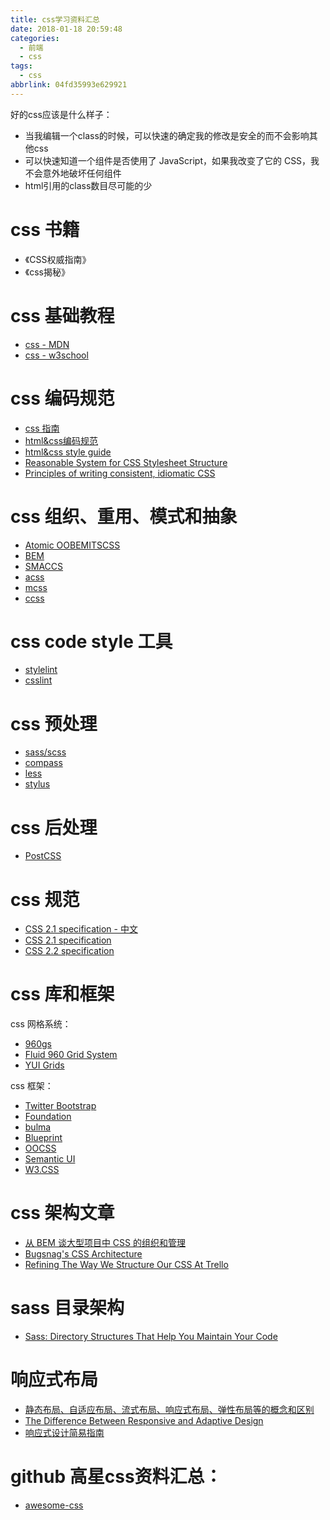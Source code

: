 ```yaml
---
title: css学习资料汇总
date: 2018-01-18 20:59:48
categories:
  - 前端
  - css
tags:
  - css
abbrlink: 04fd35993e629921
---
```


好的css应该是什么样子：
* 当我编辑一个class的时候，可以快速的确定我的修改是安全的而不会影响其他css
* 可以快速知道一个组件是否使用了 JavaScript，如果我改变了它的 CSS，我不会意外地破坏任何组件
* html引用的class数目尽可能的少

# css 书籍

* 《CSS权威指南》
* 《css揭秘》

# css 基础教程

* [css - MDN](https://developer.mozilla.org/zh-CN/docs/Web/CSS)
* [css - w3school](http://www.w3school.com.cn/css/index.asp)

# css 编码规范

* [css 指南](https://cssguidelin.es/)
* [html&css编码规范](http://codeguide.bootcss.com/)
* [html&css style guide](https://github.com/Aaaaaashu/Guide)
* [Reasonable System for CSS Stylesheet Structure](http://rscss.io/)
* [Principles of writing consistent, idiomatic CSS](https://github.com/necolas/idiomatic-css)

# css 组织、重用、模式和抽象

* [Atomic OOBEMITSCSS](https://www.sitepoint.com/atomic-oobemitscss/)
* [BEM](https://en.bem.info/)
* [SMACCS](https://smacss.com/)
* [acss](https://acss.io/)
* [mcss](http://operatino.github.io/MCSS/cn/)
* [ccss](http://sathify.github.io/CCSS/)

# css code style 工具

* [stylelint](https://stylelint.io/)
* [csslint](https://github.com/CSSLint/csslint)

# css 预处理

* [sass/scss](http://sass-lang.com/)
* [compass](http://compass-style.org/)
* [less](http://lesscss.org/)
* [stylus](http://stylus-lang.com/)

# css 后处理

* [PostCSS](http://postcss.org/)

# css 规范

* [CSS 2.1 specification - 中文](https://github.com/ayqy/CSS2-1)
* [CSS 2.1 specification](https://www.w3.org/TR/2011/REC-CSS2-20110607/#minitoc)
* [CSS 2.2 specification](https://www.w3.org/TR/CSS22/)

# css 库和框架

css 网格系统：
* [960gs](https://960.gs/)
* [Fluid 960 Grid System](http://www.designinfluences.com/fluid960gs/)
* [YUI Grids](http://yuilibrary.com/yui/docs/cssgrids/)

css 框架：
* [Twitter Bootstrap](http://getbootstrap.com)
* [Foundation](http://foundation.zurb.com/)
* [bulma](https://bulma.io/)
* [Blueprint](http://blueprintcss.org/)
* [OOCSS](http://oocss.org/)
* [Semantic UI](https://link.zhihu.com/?target=http%3A//semantic-ui.com/)
* [W3.CSS](http://w3schools.wang/w3css/w3css_tutorial.html)

# css 架构文章

* [从 BEM 谈大型项目中 CSS 的组织和管理](https://www.ibm.com/developerworks/cn/web/1512_chengfu_bem/index.html)
* [Bugsnag's CSS Architecture](https://blog.bugsnag.com/bugsnags-css-architecture/)
* [Refining The Way We Structure Our CSS At Trello](https://blog.trello.com/refining-the-way-we-structure-our-css-at-trello)

# sass 目录架构

* [Sass: Directory Structures That Help You Maintain Your Code](http://vanseodesign.com/css/sass-directory-structures/)

# 响应式布局

* [静态布局、自适应布局、流式布局、响应式布局、弹性布局等的概念和区别](https://www.cnblogs.com/yanayana/p/7066948.html)
* [The Difference Between Responsive and Adaptive Design](https://css-tricks.com/the-difference-between-responsive-and-adaptive-design/)
* [响应式设计简易指南](https://geekplux.com/grid/)

# github 高星css资料汇总：

* [awesome-css](https://github.com/sotayamashita/awesome-css)
